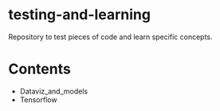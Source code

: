 # testing-and-learning
Repository to test pieces of code and learn specific concepts.


# Contents
+ Dataviz_and_models
+ Tensorflow

